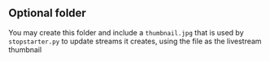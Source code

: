 ## Optional folder
You may create this folder and include a `thumbnail.jpg` that is used by `stopstarter.py` to update streams it creates, using the file as the livestream thumbnail
